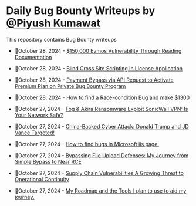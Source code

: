 # Daily Bug Bounty Writeups by [@Piyush Kumawat](https://twitter.com/piyush_supiy) 
This repository contains Bug Bounty writeups

<!-- BLOG-POST-LIST:START -->
 - 💯October 28, 2024 - [$150,000 Evmos Vulnerability Through Reading Documentation](https://medium.com/@jjordanjjordan/150-000-evmos-vulnerability-through-reading-documentation-d26328590a7a?source=rss------bug_bounty-5) 

 - 💯October 28, 2024 - [Blind Cross Site Scripting in License Application](https://medium.com/@abdullah12987654/blind-cross-site-scripting-in-license-application-aa865c0e0496?source=rss------bug_bounty-5) 

 - 💯October 28, 2024 - [Payment Bypass via API Request to Activate Premium Plan on Private Bug Bounty Program](https://medium.com/@sharp488/payment-bypass-via-api-request-to-activate-premium-plan-on-private-bug-bounty-program-bbd7fc91ef99?source=rss------bug_bounty-5) 

 - 💯October 28, 2024 - [How to find a Race-condition Bug and make $1300](https://medium.com/@anandrishav2228/how-to-find-a-race-condition-bug-and-make-1300-66d7e14040e9?source=rss------bug_bounty-5) 

 - 💯October 27, 2024 - [Fog &amp; Akira Ransomware Exploit SonicWall VPN: Is Your Network Safe?](https://medium.com/@wiretor/fog-akira-ransomware-exploit-sonicwall-vpn-is-your-network-safe-81da77b75cae?source=rss------bug_bounty-5) 

 - 💯October 27, 2024 - [China-Backed Cyber Attack: Donald Trump and JD Vance Targeted!](https://medium.com/@wiretor/china-backed-cyber-attack-donald-trump-and-jd-vance-targeted-004518c60c89?source=rss------bug_bounty-5) 

 - 💯October 27, 2024 - [How to find bugs in Microsoft iis page.](https://infosecwriteups.com/how-to-find-bugs-in-microsoft-iis-page-ef336a229abc?source=rss------bug_bounty-5) 

 - 💯October 27, 2024 - [Bypassing File Upload Defenses: My Journey from Simple Bypass to Near RCE](https://medium.com/@dsmodi484/bypassing-file-upload-defenses-my-journey-from-simple-bypass-to-near-rce-ffbd23400efa?source=rss------bug_bounty-5) 

 - 💯October 27, 2024 - [Supply Chain Vulnerabilities A Growing Threat to Operational Continuity](https://medium.com/@Land2Cyber/supply-chain-vulnerabilities-a-growing-threat-to-operational-continuity-cf273011defa?source=rss------bug_bounty-5) 

 - 💯October 27, 2024 - [My Roadmap and the Tools I plan to use to aid my journey.](https://cybersechemmars.medium.com/my-roadmap-and-the-tools-i-plan-to-use-to-aid-my-journey-4f720504fce6?source=rss------bug_bounty-5) 
<!-- BLOG-POST-LIST:END -->
